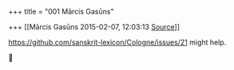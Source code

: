 +++
title = "001 Mārcis Gasūns"

+++
[[Mārcis Gasūns	2015-02-07, 12:03:13 [Source](https://groups.google.com/g/samskrita/c/jWIqmz0-XP0)]]



<https://github.com/sanskrit-lexicon/Cologne/issues/21> might help.



